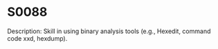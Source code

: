 # S0088
Description: Skill in using binary analysis tools (e.g., Hexedit, command code xxd, hexdump).
